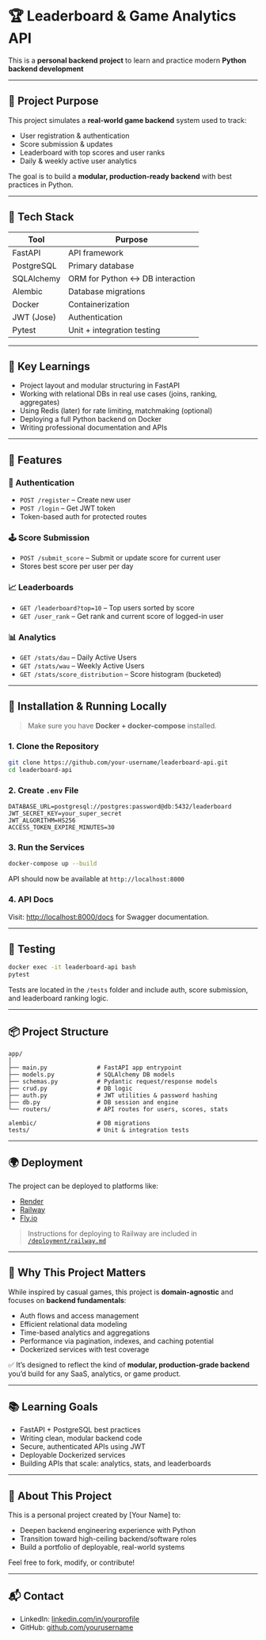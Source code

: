 
# 🏆 Leaderboard & Game Analytics API

This is a **personal backend project** to learn and practice modern **Python backend development** 

---

## 🎯 Project Purpose

This project simulates a **real-world game backend** system used to track:

- User registration & authentication
- Score submission & updates
- Leaderboard with top scores and user ranks
- Daily & weekly active user analytics

The goal is to build a **modular, production-ready backend** with best practices in Python.

---

## 🧱 Tech Stack

| Tool         | Purpose                             |
|--------------|-------------------------------------|
| FastAPI      | API framework                       |
| PostgreSQL   | Primary database                    |
| SQLAlchemy   | ORM for Python ↔ DB interaction     |
| Alembic      | Database migrations                 |
| Docker       | Containerization                    |
| JWT (Jose)   | Authentication                      |
| Pytest       | Unit + integration testing          |

---

## 🧠 Key Learnings

- Project layout and modular structuring in FastAPI
- Working with relational DBs in real use cases (joins, ranking, aggregates)
- Using Redis (later) for rate limiting, matchmaking (optional)
- Deploying a full Python backend on Docker
- Writing professional documentation and APIs

---

## 🚀 Features

### 👤 Authentication
- `POST /register` – Create new user
- `POST /login` – Get JWT token
- Token-based auth for protected routes

### 🕹️ Score Submission
- `POST /submit_score` – Submit or update score for current user
- Stores best score per user per day

### 📈 Leaderboards
- `GET /leaderboard?top=10` – Top users sorted by score
- `GET /user_rank` – Get rank and current score of logged-in user

### 📊 Analytics
- `GET /stats/dau` – Daily Active Users
- `GET /stats/wau` – Weekly Active Users
- `GET /stats/score_distribution` – Score histogram (bucketed)

---

## 🔧 Installation & Running Locally

> Make sure you have **Docker + docker-compose** installed.

### 1. Clone the Repository

```bash
git clone https://github.com/your-username/leaderboard-api.git
cd leaderboard-api
```

### 2. Create `.env` File

```env
DATABASE_URL=postgresql://postgres:password@db:5432/leaderboard
JWT_SECRET_KEY=your_super_secret
JWT_ALGORITHM=HS256
ACCESS_TOKEN_EXPIRE_MINUTES=30
```

### 3. Run the Services

```bash
docker-compose up --build
```

API should now be available at `http://localhost:8000`

### 4. API Docs

Visit: [http://localhost:8000/docs](http://localhost:8000/docs) for Swagger documentation.

---

## 🧪 Testing

```bash
docker exec -it leaderboard-api bash
pytest
```

Tests are located in the `/tests` folder and include auth, score submission, and leaderboard ranking logic.

---

## 📦 Project Structure

```
app/
│
├── main.py              # FastAPI app entrypoint
├── models.py            # SQLAlchemy DB models
├── schemas.py           # Pydantic request/response models
├── crud.py              # DB logic
├── auth.py              # JWT utilities & password hashing
├── db.py                # DB session and engine
└── routers/             # API routes for users, scores, stats

alembic/                 # DB migrations
tests/                   # Unit & integration tests
```

---

## 🌍 Deployment

The project can be deployed to platforms like:
- [Render](https://render.com)
- [Railway](https://railway.app)
- [Fly.io](https://fly.io)

> Instructions for deploying to Railway are included in [`/deployment/railway.md`](deployment/railway.md)

---

## 🧠 Why This Project Matters

While inspired by casual games, this project is **domain-agnostic** and focuses on **backend fundamentals**:

- Auth flows and access management
- Efficient relational data modeling
- Time-based analytics and aggregations
- Performance via pagination, indexes, and caching potential
- Dockerized services with test coverage

✅ It’s designed to reflect the kind of **modular, production-grade backend** you’d build for any SaaS, analytics, or game product.

---

## 📚 Learning Goals

- FastAPI + PostgreSQL best practices
- Writing clean, modular backend code
- Secure, authenticated APIs using JWT
- Deployable Dockerized services
- Building APIs that scale: analytics, stats, and leaderboards

---

## 🙋 About This Project

This is a personal project created by [Your Name] to:
- Deepen backend engineering experience with Python
- Transition toward high-ceiling backend/software roles
- Build a portfolio of deployable, real-world systems

Feel free to fork, modify, or contribute!

---

## 📬 Contact

- LinkedIn: [linkedin.com/in/yourprofile](https://linkedin.com/in/yourprofile)
- GitHub: [github.com/yourusername](https://github.com/yourusername)
